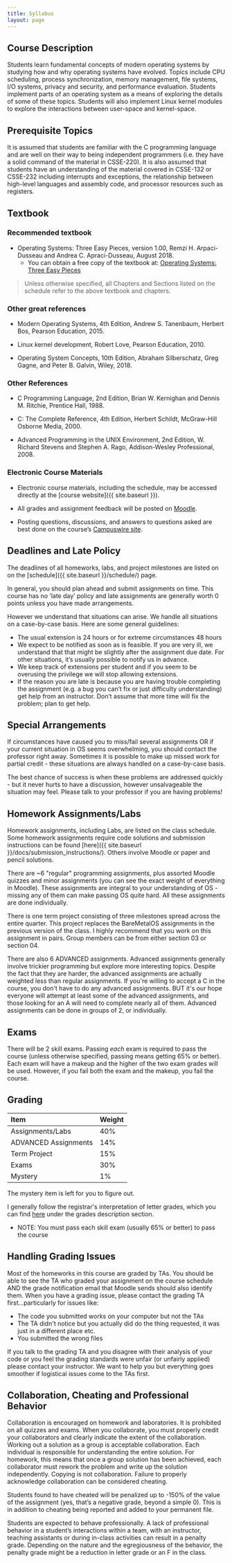 ```yaml
---
title: Syllabus
layout: page
---
```


## Course Description

Students learn fundamental concepts of modern operating systems by studying
how and why operating systems have evolved. Topics include CPU scheduling,
process synchronization, memory management, file systems, I/O systems,
privacy and security, and performance evaluation. Students implement parts of
an operating system as a means of exploring the details of some of these
topics. Students will also implement Linux kernel modules to explore the
interactions between user-space and kernel-space.

## Prerequisite Topics

It is assumed that students are familiar with the C programming language and
are well on their way to being independent programmers (i.e. they have a
solid command of the material in CSSE-220). It is also assumed that students
have an understanding of the material covered in CSSE-132 or CSSE-232
including interrupts and exceptions, the relationship between high-level
languages and assembly code, and processor resources such as registers.

## Textbook

### Recommended textbook

* Operating Systems: Three Easy Pieces, version 1.00, Remzi H. Arpaci-Dusseau and Andrea C. Apraci-Dusseau, August 2018.
    * You can obtain a free copy of the textbook at: [Operating Systems: Three Easy Pieces](https://pages.cs.wisc.edu/~remzi/OSTEP/)

> Unless otherwise specified, all Chapters and Sections listed on the schedule refer to the above textbook and chapters.

### Other great references
* Modern Operating Systems, 4th Edition, Andrew S. Tanenbaum, Herbert Bos, Pearson Education, 2015.

* Linux kernel development, Robert Love, Pearson Education, 2010.

* Operating System Concepts, 10th Edition, Abraham Silberschatz, Greg Gagne, and Peter B. Galvin, Wiley, 2018.

### Other References

* C Programming Language, 2nd Edition, Brian W. Kernighan and Dennis M. Ritchie, Prentice Hall, 1988.

* C: The Complete Reference, 4th Edition, Herbert Schildt, McGraw-Hill Osborne Media, 2000.

* Advanced Programming in the UNIX Environment, 2nd Edition, W. Richard Stevens and Stephen A. Rago, Addison-Wesley Professional, 2008.

### Electronic Course Materials

* Electronic course materials, including the schedule, may be accessed directly at the [course
  website]({{ site.baseurl }}).

* All grades and assignment feedback will be posted on
  [Moodle](https://moodle.rose-hulman.edu/course/view.php?id=81937).

* Posting questions, discussions, and answers to questions asked are best done on the course’s
  [Campuswire site](https://campuswire.com/c/GC2D3779C/feed).


## Deadlines and Late Policy

The deadlines of all homeworks, labs, and project milestones are listed on on the
[schedule]({{ site.baseurl }}/schedule/) page.

In general, you should plan ahead and submit assignments on time. This course has no ’late day’
policy and late assignments are generally worth 0 points unless you have made arrangements.

However we understand that situations can arise. We handle all situations on a case-by-case basis.
Here are some general guidelines:

* The usual extension is 24 hours or for extreme circumstances 48 hours
* We expect to be notified as soon as is feasible. If you are very ill, we understand that that
might be slightly after the assignment due date. For other situations, it’s usually possible to
notify us in advance.
* We keep track of extensions per student and if you seem to be overusing the privilege we will stop
allowing extensions.
* If the reason you are late is because you are having trouble completing the assignment (e.g. a bug
you can’t fix or just difficulty understanding) get help from an instructor. Don’t assume that more
time will fix the problem; plan to get help.

## Special Arrangements

If circumstances have caused you to miss/fail several assignments OR if your current situation in OS
seems overwhelming, you should contact the professor right away.  Sometimes it is possible to make
up missed work for partial credit - these situations are always handled on a case-by-case basis.

The best chance of success is when these problems are addressed quickly - but it never hurts to have
a discussion, however unsalvageable the situation may feel.  Please talk to your professor if you
are having problems!

## Homework Assignments/Labs

Homework assignments, including Labs, are listed on the class
schedule. Some homework assignments require code solutions and
submission instructions can be found
[here]({{ site.baseurl }}/docs/submission_instructions/). Others
involve Moodle or paper and pencil solutions.

There are ~6 "regular" programming assignments, plus assorted Moodle
quizzes and minor assignments (you can see the exact weight of
everything in Moodle).  These assignments are integral to your
understanding of OS - missing any of them can make passing OS quite
hard.  All these assignments are done individually.

There is one term project consisting of three milestones spread across the entire quarter. This
project replaces the BareMetalOS assignments in the previous version of the class. I highly
recommend that you work on this assignment in pairs. Group members can be from either section 03 or
section 04.

There are also 6 ADVANCED assignments.  Advanced assignments generally
involve trickier programming but explore more interesting topics.
Despite the fact that they are harder, the advanced assignments are
actually weighted less than regular assignments.  If you're willing to
accept a C in the course, you don't have to do any advanced
assignments.  BUT it's our hope everyone will attempt at least some of
the advanced assignments, and those looking for an A will need to
complete nearly all of them.  Advanced assignments can be done in
groups of 2, or individually.

## Exams

There will be 2 skill exams.  Passing *each* exam is required to pass
the course (unless otherwise specified, passing means getting 65% or
better).  Each exam will have a makeup and the higher of the two exam
grades will be used.  However, if you fail both the exam and the
makeup, you fail the course.

## Grading

| Item                  | Weight |
| :-------------------- | :----- |
| Assignments/Labs      | 40%    |
| ADVANCED  Assignments | 14%    |
| Term Project          | 15%    |
| Exams                 | 30%    |
| Mystery               | 1%     |

The mystery item is left for you to figure out.

I generally follow the registrar's interpretation of letter grades, which you can find
[here](https://www.rose-hulman.edu/campus-life/student-services/registrar/rules-and-procedures/grades.html)
under the grades description section.

* NOTE: You must pass each skill exam (usually 65% or better) to pass the course 

## Handling Grading Issues

Most of the homeworks in this course are graded by TAs.  You should be able to see the TA who graded
your assignment on the course schedule AND the grade notification email that Moodle sends should
also identify them.  When you have a grading issue, please contact the grading TA
first...particularly for issues like:

+ The code you submitted works on your computer but not the TAs
+ The TA didn't notice but you actually did do the thing requested, it was just in a different place etc.
+ You submitted the wrong files

If you talk to the grading TA and you disagree with their analysis of your code or you feel the grading standards were unfair (or unfairly applied) please contact your instructor.  We want to help you but everything goes smoother if logistical issues come to the TAs first.

## Collaboration, Cheating and Professional Behavior

Collaboration is encouraged on homework and laboratories. It is prohibited on all quizzes and exams. When you collaborate, you must properly credit your collaborators and clearly indicate the extent of the collaboration. Working out a solution as a group is acceptable collaboration. Each individual is responsible for understanding the entire solution. For homework, this means that once a group solution has been achieved, each collaborator must rework the problem and write up the solution independently. Copying is not collaboration. Failure to properly acknowledge collaboration can be considered cheating.

Students found to have cheated will be penalized up to -150% of the value of the assignment (yes, that’s a negative grade, beyond a simple 0). This is in addition to cheating being reported and added to your permanent file.

Students are expected to behave professionally. A lack of professional behavior in a student’s interactions within a team, with an instructor, teaching assistants or during in-class activities can result in a penalty grade. Depending on the nature and the egregiousness of the behavior, the penalty grade might be a reduction in letter grade or an F in the class.
